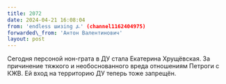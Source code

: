 ```yaml
---
title: 2072
date: 2024-04-21 16:08:04
from: 'endless шизing ⍼' (channel1162404975)
forwarded\_from: 'Антон Валентинович'
layout: post
---
```


Сегодня персоной нон-грата в ДУ стала Екатерина Хрущёвская. 
За причинение тяжкого  и необоснованного вреда отношениям Петроги с КЖВ. 
Ей вход на территорию ДУ теперь тоже запрещён.
